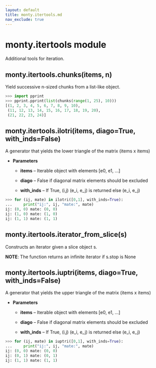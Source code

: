```yaml
---
layout: default
title: monty.itertools.md
nav_exclude: true
---
```


# monty.itertools module

Additional tools for iteration.

## monty.itertools.chunks(items, n)

Yield successive n-sized chunks from a list-like object.

```python
>>> import pprint
>>> pprint.pprint(list(chunks(range(1, 25), 10)))
[(1, 2, 3, 4, 5, 6, 7, 8, 9, 10),
 (11, 12, 13, 14, 15, 16, 17, 18, 19, 20),
 (21, 22, 23, 24)]
```

## monty.itertools.ilotri(items, diago=True, with_inds=False)

A generator that yields the lower triangle of the matrix (items x items)


* **Parameters**

    * **items** – Iterable object with elements [e0, e1, …]


    * **diago** – False if diagonal matrix elements should be excluded


    * **with_inds** – If True, (i,j) (e_i, e_j) is returned else (e_i, e_j)

```python
>>> for (ij, mate) in ilotri([0,1], with_inds=True):
...     print("ij:", ij, "mate:", mate)
ij: (0, 0) mate: (0, 0)
ij: (1, 0) mate: (1, 0)
ij: (1, 1) mate: (1, 1)
```

## monty.itertools.iterator_from_slice(s)

Constructs an iterator given a slice object s.

**NOTE**: The function returns an infinite iterator if s.stop is None

## monty.itertools.iuptri(items, diago=True, with_inds=False)

A generator that yields the upper triangle of the matrix (items x items)


* **Parameters**

    * **items** – Iterable object with elements [e0, e1, …]


    * **diago** – False if diagonal matrix elements should be excluded


    * **with_inds** – If True, (i,j) (e_i, e_j) is returned else (e_i, e_j)

```python
>>> for (ij, mate) in iuptri([0,1], with_inds=True):
...     print("ij:", ij, "mate:", mate)
ij: (0, 0) mate: (0, 0)
ij: (0, 1) mate: (0, 1)
ij: (1, 1) mate: (1, 1)
```
